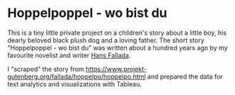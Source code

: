 # Hoppelpoppel - wo bist du

This is a tiny little private project on a children's story about a little boy, his dearly beloved black plush dog and a loving father. The short story "Hoppelpoppel - wo bist du" was written about a hundred years ago by my favourite novelist and writer <a href="https://en.wikipedia.org/wiki/Hans_Fallada">Hans Fallada</a>.

I "scraped" the story from https://www.projekt-gutenberg.org/fallada/hoppelpo/hoppelpo.html and prepared the data for text analytics and visualizations with Tableau.
